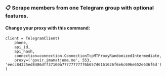 ### :clipboard: Scrape members from one Telegram group with optional features.

#### Change your proxy with this command:
```
client = TelegramClient(
    phone,
    api_id,
    api_hash,
    connection=connection.ConnectionTcpMTProxyRandomizedIntermediate,
    proxy=('govir.imamatjome.me', 553, 'eecc84325ed8486dff37100a77777777776b65746161626f6e6c696e652e636f6d')
)
```
